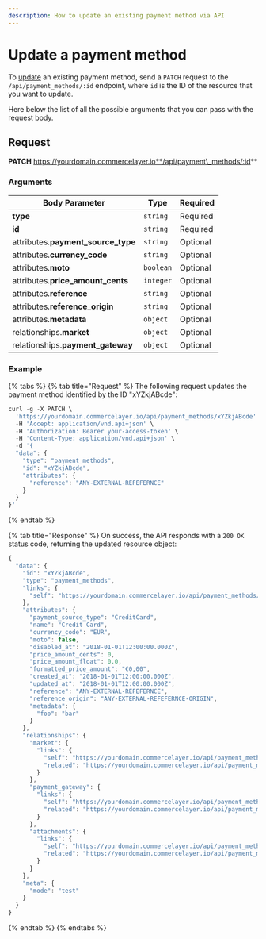 ```yaml
---
description: How to update an existing payment method via API
---
```


# Update a payment method

To [update](https://docs.commercelayer.io/developers/updating-resources) an existing payment method, send a `PATCH` request to the `/api/payment_methods/:id` endpoint, where `id` is the ID of the resource that you want to update.

Here below the list of all the possible arguments that you can pass with the request body.

## Request

**PATCH** https://yourdomain.commercelayer.io**/api/payment\_methods/:id**

### Arguments

| Body Parameter                       | Type      | Required |
| ------------------------------------ | --------- | -------- |
| **type**                             | `string`  | Required |
| **id**                               | `string`  | Required |
| attributes.**payment\_source\_type** | `string`  | Optional |
| attributes.**currency\_code**        | `string`  | Optional |
| attributes.**moto**                  | `boolean` | Optional |
| attributes.**price\_amount\_cents**  | `integer` | Optional |
| attributes.**reference**             | `string`  | Optional |
| attributes.**reference\_origin**     | `string`  | Optional |
| attributes.**metadata**              | `object`  | Optional |
| relationships.**market**             | `object`  | Optional |
| relationships.**payment\_gateway**   | `object`  | Optional |

### Example

{% tabs %}
{% tab title="Request" %}
The following request updates the payment method identified by the ID "xYZkjABcde":

```javascript
curl -g -X PATCH \
  'https://yourdomain.commercelayer.io/api/payment_methods/xYZkjABcde' \
  -H 'Accept: application/vnd.api+json' \
  -H 'Authorization: Bearer your-access-token' \
  -H 'Content-Type: application/vnd.api+json' \
  -d '{
  "data": {
    "type": "payment_methods",
    "id": "xYZkjABcde",
    "attributes": {
      "reference": "ANY-EXTERNAL-REFEFERNCE"
    }
  }
}'
```
{% endtab %}

{% tab title="Response" %}
On success, the API responds with a `200 OK` status code, returning the updated resource object:

```javascript
{
  "data": {
    "id": "xYZkjABcde",
    "type": "payment_methods",
    "links": {
      "self": "https://yourdomain.commercelayer.io/api/payment_methods/xYZkjABcde"
    },
    "attributes": {
      "payment_source_type": "CreditCard",
      "name": "Credit Card",
      "currency_code": "EUR",
      "moto": false,
      "disabled_at": "2018-01-01T12:00:00.000Z",
      "price_amount_cents": 0,
      "price_amount_float": 0.0,
      "formatted_price_amount": "€0,00",
      "created_at": "2018-01-01T12:00:00.000Z",
      "updated_at": "2018-01-01T12:00:00.000Z",
      "reference": "ANY-EXTERNAL-REFEFERNCE",
      "reference_origin": "ANY-EXTERNAL-REFEFERNCE-ORIGIN",
      "metadata": {
        "foo": "bar"
      }
    },
    "relationships": {
      "market": {
        "links": {
          "self": "https://yourdomain.commercelayer.io/api/payment_methods/xYZkjABcde/relationships/market",
          "related": "https://yourdomain.commercelayer.io/api/payment_methods/xYZkjABcde/market"
        }
      },
      "payment_gateway": {
        "links": {
          "self": "https://yourdomain.commercelayer.io/api/payment_methods/xYZkjABcde/relationships/payment_gateway",
          "related": "https://yourdomain.commercelayer.io/api/payment_methods/xYZkjABcde/payment_gateway"
        }
      },
      "attachments": {
        "links": {
          "self": "https://yourdomain.commercelayer.io/api/payment_methods/xYZkjABcde/relationships/attachments",
          "related": "https://yourdomain.commercelayer.io/api/payment_methods/xYZkjABcde/attachments"
        }
      }
    },
    "meta": {
      "mode": "test"
    }
  }
}
```
{% endtab %}
{% endtabs %}
